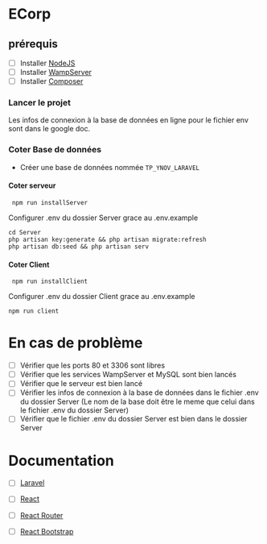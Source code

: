 # ECorp

## prérequis

- [ ] Installer [NodeJS](https://nodejs.org/en/download/)
- [ ] Installer [WampServer](http://www.wampserver.com/en/)
- [ ] Installer [Composer](https://getcomposer.org/download/)

### Lancer le projet

Les infos de connexion à la base de données en ligne pour le fichier env sont dans le google doc.

### Coter Base de données

- Créer une base de données nommée `TP_YNOV_LARAVEL`

#### Coter serveur
```
 npm run installServer
 ```
 Configurer .env du dossier Server grace au .env.example
 ```
 cd Server
 php artisan key:generate && php artisan migrate:refresh
 php artisan db:seed && php artisan serv
```
#### Coter Client
```
 npm run installClient
 ```
 Configurer .env du dossier Client grace au .env.example
 ```
 npm run client
```
# En cas de problème

- [ ] Vérifier que les ports 80 et 3306 sont libres
- [ ] Vérifier que les services WampServer et MySQL sont bien lancés
- [ ] Vérifier que le serveur est bien lancé
- [ ] Vérifier les infos de connexion à la base de données dans le fichier .env du dossier Server (Le nom de la base doit être le meme que celui dans le fichier .env du dossier Server)
- [ ] Vérifier que le fichier .env du dossier Server est bien dans le dossier Server

# Documentation

- [ ] [Laravel](https://laravel.com/docs/5.8)
- [ ] [React](https://reactjs.org/docs/getting-started.html)
- [ ] [React Router](https://reacttraining.com/react-router/web/guides/quick-start)
- [ ] [React Bootstrap](https://react-bootstrap.github.io/getting-started/introduction)

